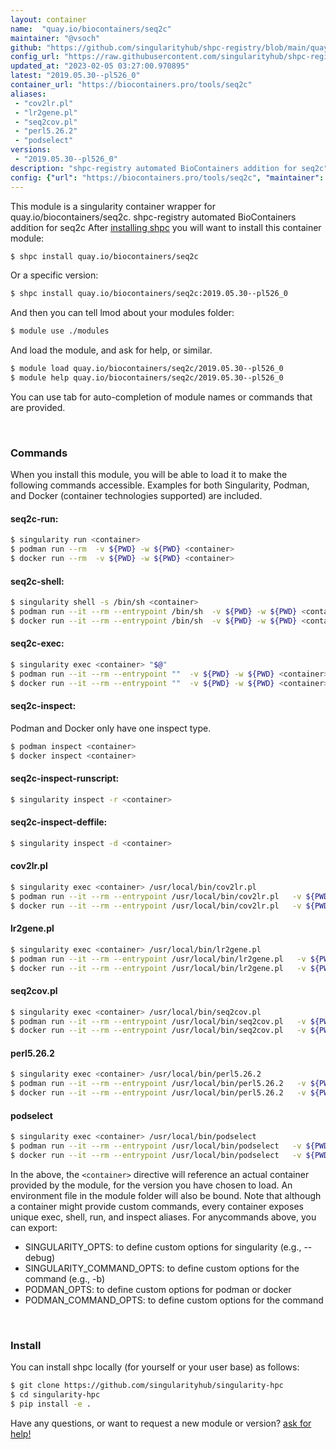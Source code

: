 ```yaml
---
layout: container
name:  "quay.io/biocontainers/seq2c"
maintainer: "@vsoch"
github: "https://github.com/singularityhub/shpc-registry/blob/main/quay.io/biocontainers/seq2c/container.yaml"
config_url: "https://raw.githubusercontent.com/singularityhub/shpc-registry/main/quay.io/biocontainers/seq2c/container.yaml"
updated_at: "2023-02-05 03:27:00.970895"
latest: "2019.05.30--pl526_0"
container_url: "https://biocontainers.pro/tools/seq2c"
aliases:
 - "cov2lr.pl"
 - "lr2gene.pl"
 - "seq2cov.pl"
 - "perl5.26.2"
 - "podselect"
versions:
 - "2019.05.30--pl526_0"
description: "shpc-registry automated BioContainers addition for seq2c"
config: {"url": "https://biocontainers.pro/tools/seq2c", "maintainer": "@vsoch", "description": "shpc-registry automated BioContainers addition for seq2c", "latest": {"2019.05.30--pl526_0": "sha256:9e7d371ad8851eedf2f499dc48ca9c98c60bfebfff49ea359c4883266acd71f3"}, "tags": {"2019.05.30--pl526_0": "sha256:9e7d371ad8851eedf2f499dc48ca9c98c60bfebfff49ea359c4883266acd71f3"}, "docker": "quay.io/biocontainers/seq2c", "aliases": {"cov2lr.pl": "/usr/local/bin/cov2lr.pl", "lr2gene.pl": "/usr/local/bin/lr2gene.pl", "seq2cov.pl": "/usr/local/bin/seq2cov.pl", "perl5.26.2": "/usr/local/bin/perl5.26.2", "podselect": "/usr/local/bin/podselect"}}
---
```


This module is a singularity container wrapper for quay.io/biocontainers/seq2c.
shpc-registry automated BioContainers addition for seq2c
After [installing shpc](#install) you will want to install this container module:


```bash
$ shpc install quay.io/biocontainers/seq2c
```

Or a specific version:

```bash
$ shpc install quay.io/biocontainers/seq2c:2019.05.30--pl526_0
```

And then you can tell lmod about your modules folder:

```bash
$ module use ./modules
```

And load the module, and ask for help, or similar.

```bash
$ module load quay.io/biocontainers/seq2c/2019.05.30--pl526_0
$ module help quay.io/biocontainers/seq2c/2019.05.30--pl526_0
```

You can use tab for auto-completion of module names or commands that are provided.

<br>

### Commands

When you install this module, you will be able to load it to make the following commands accessible.
Examples for both Singularity, Podman, and Docker (container technologies supported) are included.

#### seq2c-run:

```bash
$ singularity run <container>
$ podman run --rm  -v ${PWD} -w ${PWD} <container>
$ docker run --rm  -v ${PWD} -w ${PWD} <container>
```

#### seq2c-shell:

```bash
$ singularity shell -s /bin/sh <container>
$ podman run --it --rm --entrypoint /bin/sh  -v ${PWD} -w ${PWD} <container>
$ docker run --it --rm --entrypoint /bin/sh  -v ${PWD} -w ${PWD} <container>
```

#### seq2c-exec:

```bash
$ singularity exec <container> "$@"
$ podman run --it --rm --entrypoint ""  -v ${PWD} -w ${PWD} <container> "$@"
$ docker run --it --rm --entrypoint ""  -v ${PWD} -w ${PWD} <container> "$@"
```

#### seq2c-inspect:

Podman and Docker only have one inspect type.

```bash
$ podman inspect <container>
$ docker inspect <container>
```

#### seq2c-inspect-runscript:

```bash
$ singularity inspect -r <container>
```

#### seq2c-inspect-deffile:

```bash
$ singularity inspect -d <container>
```


#### cov2lr.pl

```bash
$ singularity exec <container> /usr/local/bin/cov2lr.pl
$ podman run --it --rm --entrypoint /usr/local/bin/cov2lr.pl   -v ${PWD} -w ${PWD} <container> -c " $@"
$ docker run --it --rm --entrypoint /usr/local/bin/cov2lr.pl   -v ${PWD} -w ${PWD} <container> -c " $@"
```


#### lr2gene.pl

```bash
$ singularity exec <container> /usr/local/bin/lr2gene.pl
$ podman run --it --rm --entrypoint /usr/local/bin/lr2gene.pl   -v ${PWD} -w ${PWD} <container> -c " $@"
$ docker run --it --rm --entrypoint /usr/local/bin/lr2gene.pl   -v ${PWD} -w ${PWD} <container> -c " $@"
```


#### seq2cov.pl

```bash
$ singularity exec <container> /usr/local/bin/seq2cov.pl
$ podman run --it --rm --entrypoint /usr/local/bin/seq2cov.pl   -v ${PWD} -w ${PWD} <container> -c " $@"
$ docker run --it --rm --entrypoint /usr/local/bin/seq2cov.pl   -v ${PWD} -w ${PWD} <container> -c " $@"
```


#### perl5.26.2

```bash
$ singularity exec <container> /usr/local/bin/perl5.26.2
$ podman run --it --rm --entrypoint /usr/local/bin/perl5.26.2   -v ${PWD} -w ${PWD} <container> -c " $@"
$ docker run --it --rm --entrypoint /usr/local/bin/perl5.26.2   -v ${PWD} -w ${PWD} <container> -c " $@"
```


#### podselect

```bash
$ singularity exec <container> /usr/local/bin/podselect
$ podman run --it --rm --entrypoint /usr/local/bin/podselect   -v ${PWD} -w ${PWD} <container> -c " $@"
$ docker run --it --rm --entrypoint /usr/local/bin/podselect   -v ${PWD} -w ${PWD} <container> -c " $@"
```



In the above, the `<container>` directive will reference an actual container provided
by the module, for the version you have chosen to load. An environment file in the
module folder will also be bound. Note that although a container
might provide custom commands, every container exposes unique exec, shell, run, and
inspect aliases. For anycommands above, you can export:

 - SINGULARITY_OPTS: to define custom options for singularity (e.g., --debug)
 - SINGULARITY_COMMAND_OPTS: to define custom options for the command (e.g., -b)
 - PODMAN_OPTS: to define custom options for podman or docker
 - PODMAN_COMMAND_OPTS: to define custom options for the command

<br>

### Install

You can install shpc locally (for yourself or your user base) as follows:

```bash
$ git clone https://github.com/singularityhub/singularity-hpc
$ cd singularity-hpc
$ pip install -e .
```

Have any questions, or want to request a new module or version? [ask for help!](https://github.com/singularityhub/singularity-hpc/issues)